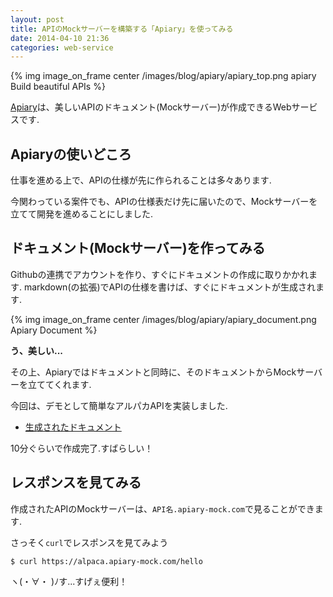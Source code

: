 ```yaml
---
layout: post
title: APIのMockサーバーを構築する「Apiary」を使ってみる
date: 2014-04-10 21:36
categories: web-service
---
```


{% img image_on_frame center /images/blog/apiary/apiary_top.png apiary Build beautiful APIs %}

[Apiary](https://apiary.io/)は、美しいAPIのドキュメント(Mockサーバー)が作成できるWebサービスです.

<!-- more -->

## Apiaryの使いどころ

仕事を進める上で、APIの仕様が先に作られることは多々あります.

今関わっている案件でも、APIの仕様表だけ先に届いたので、Mockサーバーを立てて開発を進めることにしました.

## ドキュメント(Mockサーバー)を作ってみる

Githubの連携でアカウントを作り、すぐにドキュメントの作成に取りかかれます.
markdown(の拡張)でAPIの仕様を書けば、すぐにドキュメントが生成されます.

{% img image_on_frame center /images/blog/apiary/apiary_document.png Apiary Document %}

__う、美しい...__

その上、Apiaryではドキュメントと同時に、そのドキュメントからMockサーバーを立ててくれます.

今回は、デモとして簡単なアルパカAPIを実装しました.

- [生成されたドキュメント](https://docs.alpaca.apiary.io/)

10分ぐらいで作成完了.すばらしい！

## レスポンスを見てみる

作成されたAPIのMockサーバーは、`API名.apiary-mock.com`で見ることができます.

さっそく`curl`でレスポンスを見てみよう

`$ curl https://alpaca.apiary-mock.com/hello`

ヽ(・∀・ )ﾉす...すげぇ便利！
